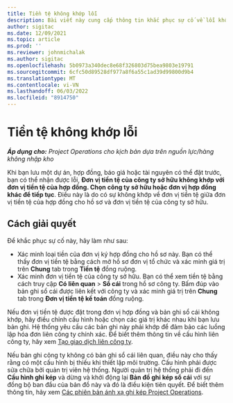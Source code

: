 ```yaml
---
title: Tiền tệ không khớp lỗi
description: Bài viết này cung cấp thông tin khắc phục sự cố về lỗi không khớp tiền tệ xảy ra khi bạn lưu các loại bản ghi cụ thể.
author: sigitac
ms.date: 12/09/2021
ms.topic: article
ms.prod: ''
ms.reviewer: johnmichalak
ms.author: sigitac
ms.openlocfilehash: 5b0973a340dec8e68f326803d75bea9803e19791
ms.sourcegitcommit: 6cfc50d89528df977a8f6a55c1ad39d99800d9b4
ms.translationtype: MT
ms.contentlocale: vi-VN
ms.lasthandoff: 06/03/2022
ms.locfileid: "8914750"
---
```

# <a name="currency-mismatch-error"></a>Tiền tệ không khớp lỗi 

_**Áp dụng cho:** Project Operations cho kịch bản dựa trên nguồn lực/hàng không nhập kho_

Khi bạn lưu một dự án, hợp đồng, báo giá hoặc tài nguyên có thể đặt trước, bạn có thể nhận được lỗi, **Đơn vị tiền tệ của công ty sở hữu không khớp với đơn vị tiền tệ của hợp đồng. Chọn công ty sở hữu hoặc đơn vị hợp đồng khác để tiếp tục**. Điều này là do có sự không khớp về đơn vị tiền tệ giữa đơn vị tiền tệ của hợp đồng cho hồ sơ và đơn vị tiền tệ của công ty sở hữu.


## <a name="resolution"></a>Cách giải quyết

Để khắc phục sự cố này, hãy làm như sau:
- Xác minh loại tiền của đơn vị ký hợp đồng cho hồ sơ này. Bạn có thể thấy đơn vị tiền tệ bằng cách mở hồ sơ đơn vị tổ chức và xác minh giá trị trên **Chung** tab trong **Tiền tệ** đồng ruộng.
- Xác minh đơn vị tiền tệ của công ty sở hữu. Bạn có thể xem tiền tệ bằng cách truy cập **Có liên quan** > **Sổ cái** trong hồ sơ công ty. Bấm đúp vào bản ghi sổ cái được liên kết với công ty và xác minh giá trị trên **Chung** tab trong **Đơn vị tiền tệ kế toán** đồng ruộng.

Nếu đơn vị tiền tệ được đặt trong đơn vị hợp đồng và bản ghi sổ cái không khớp, hãy điều chỉnh cấu hình hoặc chọn các giá trị khác nhau khi bạn lưu bản ghi. Hệ thống yêu cầu các bản ghi này phải khớp để đảm bảo các luồng lập hóa đơn liên công ty chính xác. Để biết thêm thông tin về cấu hình liên công ty, hãy xem [Tạo giao dịch liên công ty](../../project-accounting/create-intercompany-transactions.md).

Nếu bản ghi công ty không có bản ghi sổ cái liên quan, điều này cho thấy rằng có một cấu hình bị thiếu khi thiết lập môi trường. Cấu hình phải được sửa chữa bởi quản trị viên hệ thống. Người quản trị hệ thống phải đi đến **Cấu hình ghi kép** và dừng và khởi động lại **Bản đồ ghi kép sổ cái** với sự đồng bộ ban đầu của bản đồ này và đó là điều kiện tiên quyết. Để biết thêm thông tin, hãy xem [Các phiên bản ánh xạ ghi kép Project Operations](../../environment/resource-dual-write-maps.md).
